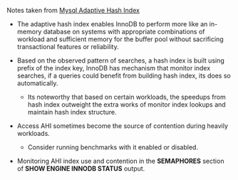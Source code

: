 Notes taken from [Mysql Adaptive Hash Index ](https://dev.mysql.com/doc/refman/8.0/en/innodb-adaptive-hash.html)
- The adaptive hash index enables InnoDB to perform more like an in-memory database on systems with appropriate combinations of workload and sufficient memory for the buffer pool without sacrificing transactional features or reliability.

- Based on the observed pattern of searches, a hash index is built using prefix of the index key, InnoDB has mechanism that monitor index searches, if a queries could benefit from building hash index, its does so automatically.
    + Its noteworthy that based on certain workloads, the speedups from hash index outweight the extra works of monitor index lookups and maintain hash index structure.

- Access AHI sometimes become the source of contention during heavily workloads.
    + Consider running benchmarks with it enabled or disabled.

- Monitoring AHI index use and contention in the **SEMAPHORES** section of __SHOW ENGINE INNODB STATUS__ output.